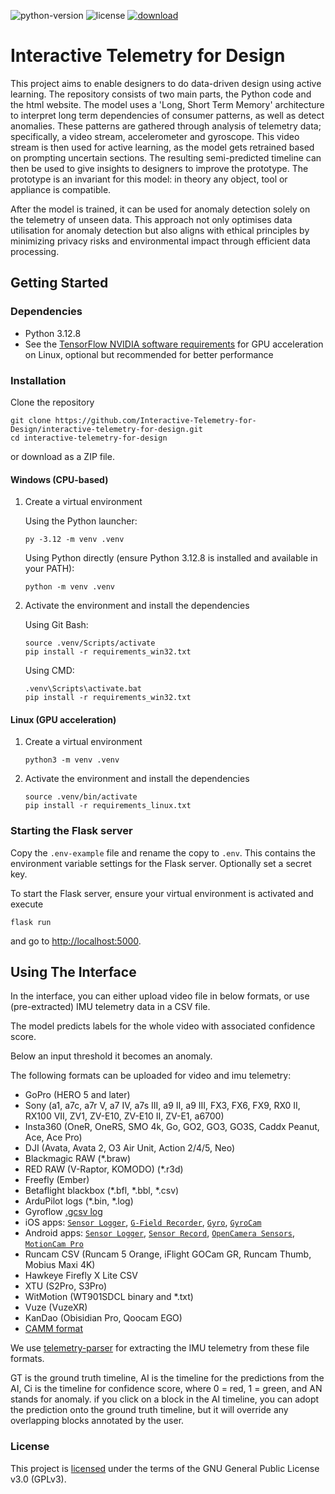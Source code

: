 ![python-version](https://img.shields.io/badge/python-v3.12.8-blue)
![license](https://img.shields.io/badge/license-GPLv3-blue)
[![download](https://img.shields.io/badge/download-.zip-brightgreen)](https://github.com/Interactive-Telemetry-for-Design/interactive-telemetry-for-design/archive/refs/heads/main.zip)

# Interactive Telemetry for Design

This project aims to enable designers to do data-driven design using active learning. 
The repository consists of two main parts, the Python code and the html website.
The model uses a 'Long, Short Term Memory' architecture to interpret long term dependencies of consumer patterns, as well as detect anomalies. 
These patterns are gathered through analysis of telemetry data; specifically, a video stream, accelerometer and gyroscope. 
This video stream is then used for active learning, as the model gets retrained based on prompting uncertain sections. 
The resulting semi-predicted timeline can then be used to give insights to designers to improve the prototype. 
The prototype is an invariant for this model: in theory any object, tool or appliance is compatible.

After the model is trained, it can be used for anomaly detection solely on the telemetry of unseen data. This approach not only optimises data utilisation for anomaly detection but also aligns with ethical principles by minimizing privacy risks and environmental impact through efficient data processing.

## Getting Started
### Dependencies
- Python 3.12.8
- See the [TensorFlow NVIDIA software requirements](https://www.tensorflow.org/install/pip#software_requirements) for GPU acceleration on Linux, optional but recommended for better performance

### Installation
Clone the repository
```
git clone https://github.com/Interactive-Telemetry-for-Design/interactive-telemetry-for-design.git
cd interactive-telemetry-for-design
```
or download as a ZIP file.

#### Windows (CPU-based)
1. Create a virtual environment

    Using the Python launcher:
    ```
    py -3.12 -m venv .venv
    ```
    Using Python directly (ensure Python 3.12.8 is installed and available in your PATH):
    ```
    python -m venv .venv
    ```

2. Activate the environment and install the dependencies

    Using Git Bash:
    ```
    source .venv/Scripts/activate
    pip install -r requirements_win32.txt
    ```

    Using CMD:
    ```
    .venv\Scripts\activate.bat
    pip install -r requirements_win32.txt
    ```

#### Linux (GPU acceleration)

1. Create a virtual environment
    ```
    python3 -m venv .venv
    ```

2. Activate the environment and install the dependencies
    ```
    source .venv/bin/activate
    pip install -r requirements_linux.txt
    ```

### Starting the Flask server
Copy the `.env-example` file and rename the copy to `.env`. This contains the environment variable settings for the Flask server. Optionally set a secret key.

To start the Flask server, ensure your virtual environment is activated and execute
```
flask run
```
and go to [http://localhost:5000](http://localhost:5000).

## Using The Interface
In the interface, you can either upload video file in below formats, or use (pre-extracted) IMU telemetry data in a CSV file.

The model predicts labels for the whole video with associated confidence score.

Below an input threshold it becomes an anomaly.

The following formats can be uploaded for video and imu telemetry:

- GoPro (HERO 5 and later)
- Sony (a1, a7c, a7r V, a7 IV, a7s III, a9 II, a9 III, FX3, FX6, FX9, RX0 II, RX100 VII, ZV1, ZV-E10, ZV-E10 II, ZV-E1, a6700)
- Insta360 (OneR, OneRS, SMO 4k, Go, GO2, GO3, GO3S, Caddx Peanut, Ace, Ace Pro)
- DJI (Avata, Avata 2, O3 Air Unit, Action 2/4/5, Neo)
- Blackmagic RAW (*.braw)
- RED RAW (V-Raptor, KOMODO) (*.r3d)
- Freefly (Ember)
- Betaflight blackbox (*.bfl, *.bbl, *.csv)
- ArduPilot logs (*.bin, *.log)
- Gyroflow [.gcsv log](https://docs.gyroflow.xyz/app/technical-details/gcsv-format)
- iOS apps: [`Sensor Logger`](https://apps.apple.com/us/app/sensor-logger/id1531582925), [`G-Field Recorder`](https://apps.apple.com/at/app/g-field-recorder/id1154585693), [`Gyro`](https://apps.apple.com/us/app/gyro-record-device-motion-data/id1161532981), [`GyroCam`](https://apps.apple.com/us/app/gyrocam-professional-camera/id1614296781)
- Android apps: [`Sensor Logger`](https://play.google.com/store/apps/details?id=com.kelvin.sensorapp&hl=de_AT&gl=US), [`Sensor Record`](https://play.google.com/store/apps/details?id=de.martingolpashin.sensor_record), [`OpenCamera Sensors`](https://github.com/MobileRoboticsSkoltech/OpenCamera-Sensors), [`MotionCam Pro`](https://play.google.com/store/apps/details?id=com.motioncam.pro)
- Runcam CSV (Runcam 5 Orange, iFlight GOCam GR, Runcam Thumb, Mobius Maxi 4K)
- Hawkeye Firefly X Lite CSV
- XTU (S2Pro, S3Pro)
- WitMotion (WT901SDCL binary and *.txt)
- Vuze (VuzeXR)
- KanDao (Obisidian Pro, Qoocam EGO)
- [CAMM format](https://developers.google.com/streetview/publish/camm-spec)

We use [telemetry-parser](https://github.com/AdrianEddy/telemetry-parser) for extracting the IMU telemetry from these file formats.

GT is the ground truth timeline, AI is the timeline for the predictions from the AI, Ci is the timeline for confidence score, where 0 = red, 1 = green, and AN stands for anomaly. if you click on a block in the AI timeline, you can adopt the prediction onto the ground truth timeline, but it will override any overlapping blocks annotated by the user.

### License
This project is [licensed](https://github.com/interactive-Telemetry-for-Design/interactive-telemetry-for-design/blob/main/LICENSE) under the terms of the GNU General Public License v3.0 (GPLv3).

